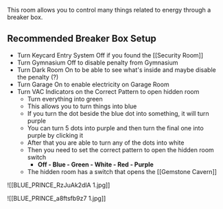 This room allows you to control many things related to energy through a breaker box.

## Recommended Breaker Box Setup
- Turn Keycard Entry System Off if you found the [[Security Room]]
- Turn Gymnasium Off to disable penalty from Gymnasium
- Turn Dark Room On to be able to see what's inside and maybe disable the penalty (?)
- Turn Garage On to enable electricity on Garage Room
- Turn VAC Indicators on the Correct Pattern to open hidden room
	- Turn everything into green
	- This allows you to turn things into blue
	- If you turn the dot beside the blue dot into something, it will turn purple
	- You can turn 5 dots into purple and then turn the final one into purple by clicking it
	- After that you are able to turn any of the dots into white
	- Then you need to set the correct pattern to open the hidden room switch
		- **Off - Blue - Green - White - Red - Purple**
	- The hidden room has a switch that opens the [[Gemstone Cavern]]


![[BLUE_PRINCE_RzJuAk2dlA 1.jpg]]

![[BLUE_PRINCE_a8ftsfb9z7 1.jpg]]
